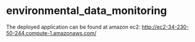 # environmental_data_monitoring

The deployed application can be found at amazon ec2:
http://ec2-34-230-50-244.compute-1.amazonaws.com/
